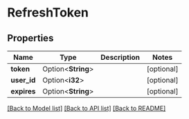 # RefreshToken

## Properties

Name | Type | Description | Notes
------------ | ------------- | ------------- | -------------
**token** | Option<**String**> |  | [optional]
**user_id** | Option<**i32**> |  | [optional]
**expires** | Option<**String**> |  | [optional]

[[Back to Model list]](../README.md#documentation-for-models) [[Back to API list]](../README.md#documentation-for-api-endpoints) [[Back to README]](../README.md)


